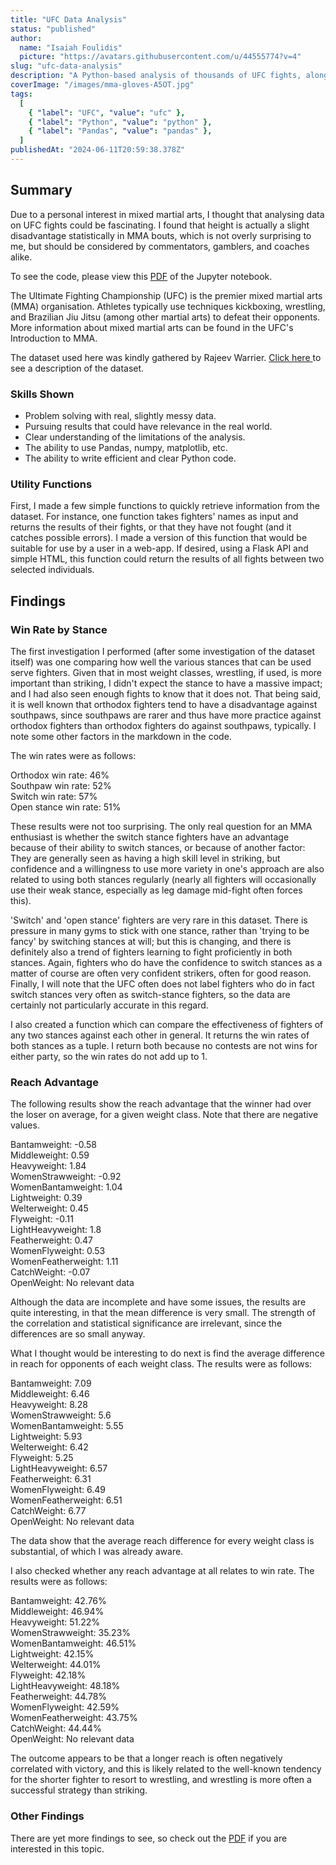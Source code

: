 ```yaml
---
title: "UFC Data Analysis"
status: "published"
author:
  name: "Isaiah Foulidis"
  picture: "https://avatars.githubusercontent.com/u/44555774?v=4"
slug: "ufc-data-analysis"
description: "A Python-based analysis of thousands of UFC fights, along with reusable functions for finding interesting information."
coverImage: "/images/mma-gloves-A5OT.jpg"
tags:
  [
    { "label": "UFC", "value": "ufc" },
    { "label": "Python", "value": "python" },
    { "label": "Pandas", "value": "pandas" },
  ]
publishedAt: "2024-06-11T20:59:38.378Z"
---
```


## Summary

Due to a personal interest in mixed martial arts, I thought that analysing data on UFC fights could be fascinating. I found that height is actually a slight disadvantage statistically in MMA bouts, which is not overly surprising to me, but should be considered by commentators, gamblers, and coaches alike.

To see the code, please view this [PDF](public/UFC_project_code.pdf) of the Jupyter notebook.

The Ultimate Fighting Championship (UFC) is the premier mixed martial arts (MMA) organisation. Athletes typically use techniques kickboxing, wrestling, and Brazilian Jiu Jitsu (among other martial arts) to defeat their opponents. More information about mixed martial arts can be found in the UFC's Introduction to MMA.

The dataset used here was kindly gathered by Rajeev Warrier. [Click here ](https://www.kaggle.com/datasets/rajeevw/ufcdata)to see a description of the dataset.

### Skills Shown

- Problem solving with real, slightly messy data.
- Pursuing results that could have relevance in the real world.
- Clear understanding of the limitations of the analysis.
- The ability to use Pandas, numpy, matplotlib, etc.
- The ability to write efficient and clear Python code.

### Utility Functions

First, I made a few simple functions to quickly retrieve information from the dataset. For instance, one function takes fighters' names as input and returns the results of their fights, or that they have not fought (and it catches possible errors). I made a version of this function that would be suitable for use by a user in a web-app. If desired, using a Flask API and simple HTML, this function could return the results of all fights between two selected individuals.

## Findings

### Win Rate by Stance

The first investigation I performed (after some investigation of the dataset itself) was one comparing how well the various stances that can be used serve fighters. Given that in most weight classes, wrestling, if used, is more important than striking, I didn't expect the stance to have a massive impact; and I had also seen enough fights to know that it does not. That being said, it is well known that orthodox fighters tend to have a disadvantage against southpaws, since southpaws are rarer and thus have more practice against orthodox fighters than orthodox fighters do against southpaws, typically. I note some other factors in the markdown in the code.

The win rates were as follows:

Orthodox win rate: 46%\
Southpaw win rate: 52%\
Switch win rate: 57%\
Open stance win rate: 51%

These results were not too surprising. The only real question for an MMA enthusiast is whether the switch stance fighters have an advantage because of their ability to switch stances, or because of another factor: They are generally seen as having a high skill level in striking, but confidence and a willingness to use more variety in one's approach are also related to using both stances regularly (nearly all fighters will occasionally use their weak stance, especially as leg damage mid-fight often forces this).

'Switch' and 'open stance' fighters are very rare in this dataset. There is pressure in many gyms to stick with one stance, rather than 'trying to be fancy' by switching stances at will; but this is changing, and there is definitely also a trend of fighters learning to fight proficiently in both stances. Again, fighters who do have the confidence to switch stances as a matter of course are often very confident strikers, often for good reason. Finally, I will note that the UFC often does not label fighters who do in fact switch stances very often as switch-stance fighters, so the data are certainly not particularly accurate in this regard.

I also created a function which can compare the effectiveness of fighters of any two stances against each other in general. It returns the win rates of both stances as a tuple. I return both because no contests are not wins for either party, so the win rates do not add up to 1.

### Reach Advantage

The following results show the reach advantage that the winner had over the loser on average, for a given weight class. Note that there are negative values.

Bantamweight: -0.58\
Middleweight: 0.59\
Heavyweight: 1.84\
WomenStrawweight: -0.92\
WomenBantamweight: 1.04\
Lightweight: 0.39\
Welterweight: 0.45\
Flyweight: -0.11\
LightHeavyweight: 1.8\
Featherweight: 0.47\
WomenFlyweight: 0.53\
WomenFeatherweight: 1.11\
CatchWeight: -0.07\
OpenWeight: No relevant data

Although the data are incomplete and have some issues, the results are quite interesting, in that the mean difference is very small. The strength of the correlation and statistical significance are irrelevant, since the differences are so small anyway.

What I thought would be interesting to do next is find the average difference in reach for opponents of each weight class. The results were as follows:

Bantamweight: 7.09\
Middleweight: 6.46\
Heavyweight: 8.28\
WomenStrawweight: 5.6\
WomenBantamweight: 5.55\
Lightweight: 5.93\
Welterweight: 6.42\
Flyweight: 5.25\
LightHeavyweight: 6.57\
Featherweight: 6.31\
WomenFlyweight: 6.49\
WomenFeatherweight: 6.51\
CatchWeight: 6.77\
OpenWeight: No relevant data

The data show that the average reach difference for every weight class is substantial, of which I was already aware.

I also checked whether any reach advantage at all relates to win rate. The results were as follows:

Bantamweight: 42.76%\
Middleweight: 46.94%\
Heavyweight: 51.22%\
WomenStrawweight: 35.23%\
WomenBantamweight: 46.51%\
Lightweight: 42.15%\
Welterweight: 44.01%\
Flyweight: 42.18%\
LightHeavyweight: 48.18%\
Featherweight: 44.78%\
WomenFlyweight: 42.59%\
WomenFeatherweight: 43.75%\
CatchWeight: 44.44%\
OpenWeight: No relevant data

The outcome appears to be that a longer reach is often negatively correlated with victory, and this is likely related to the well-known tendency for the shorter fighter to resort to wrestling, and wrestling is more often a successful strategy than striking.

### Other Findings

There are yet more findings to see, so check out the [PDF](/UFC_project_code.pdf) if you are interested in this topic.
